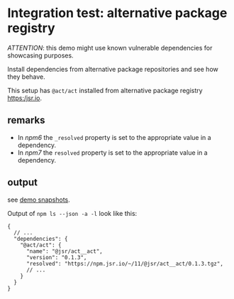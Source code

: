 # Integration test: alternative package registry

*ATTENTION*: this demo might use known vulnerable dependencies for showcasing purposes.

Install dependencies from alternative package repositories and see how they behave.

This setup has `@act/act` installed from alternative package registry <https:/jsr.io>.

## remarks

* In *npm6* the `_resolved` property is set to the appropriate value in a dependency.
* In *npm7* the  `resolved` property is set to the appropriate value in a dependency.

## output

see [demo snapshots](../../tests/_data/npm-ls_demo-results/alternative-package-registry).

Output of `npm ls --json -a -l` look like this:

```json5
{
  // ... 
  "dependencies": {
    "@act/act": {
      "name": "@jsr/act__act",
      "version": "0.1.3",
      "resolved": "https://npm.jsr.io/~/11/@jsr/act__act/0.1.3.tgz",
      // ...
    }
  }
}
```
